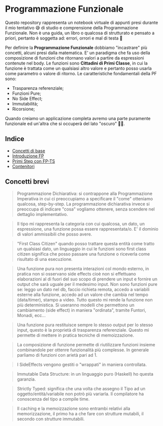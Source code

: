 # Programmazione Funzionale

Questo repository rappresenta un notebook virtuale di appunti presi durante il mio tentativo 😅 di studio e comprensione della Programmazione Funzionale.
Non è una guida, un libro o qualcosa di strutturato e pensato a priori, pertanto è soggetta ad: errori, orrori e mal di testa 🤕

Per definire la **Programmazione Funzionale** dobbiamo "incastrare" più concetti, alcuni presi dalla matematica. E' un paradigma che fa uso della composizione di funzioni che ritornano valori a partire da espressioni contenute nel body. Le funzioni sono **Cittadini di Primi Classe**, in cui la funzione è trattata come un qualsiasi altro valore e pertanto posso usarla come parametro o valore di ritorno. Le caratteristiche fondamentali della PF sono:

* Trasparenza referenziale;
* Funzioni Pure;
* No Side Effect;
* Immutabilità;
* Ricorsione;

Quando creiamo un applicazione completa avremo una parte puramente funzionale ed un'altra che si occuperà del lato "oscuro" 🥷🏽.

## Indice

* [Concetti di base](./algebra.md)
* [Introduzione FP](./intro-fp.md)
* [Primi Step con FP-TS](./first-contact-fp-ts.md)
* [Contenitori](./container.md)

## Concetti brevi

> Programmazione Dichiarativa: si contrappone alla Programmazione Imperativa in cui ci preoccupiamo a specificare il "come" otteniamo qualcosa, step-by-step. La programmazione dichiarativa invece si preoccupa di indicare "cosa" vogliamo ottenere, senza scendere nel dettaglio implementativo.

> Il tipo mi rappresenta la categoria con cui qualcosa, un dato, un espressione, una funzione possa essere rappresentata/o. E' il dominio di valori ammissibili che posso avere.

> "First Class Citizen" quando posso trattare questa entità come tratto un qualsiasi dato, un linguaggio in cui le funzioni sono first class citizen significa che posso passare una funzione o riceverla come risultato di una esecuzione.

> Una funzione pura non presenta interazioni col mondo esterno, in pratica non si osservano side effects cioè non si effettuano elaborazioni al di fuori del suo scopo di prendere un input e fornire un output che sarà uguale per il medesimo input. Non sono funzioni pure se: leggo un dato nel db, faccio richieta remota, accedo a variabili esterne alla funzione, accedo ad un valore che cambia nel tempo (data/timer), stampo a video. Tutto questo mi rende la funzione non più deterministica. Si useranno modelli che permettono un cambiamento (side effect) in maniera "ordinata", tramite Funtori, Monadi, ecc...

> Una funzione pura restituisce sempre lo stesso output per lo stesso input, questo è la proprietà di trasparenza referenziale. Questo mi permette di mettere in pratica tecniche di memoizzazione.

> La composizione di funzione permette di riutilizzare funzioni insieme combinandole per ottenre funzionalità più complesse. In generale parliamo di funzioni con arietà pari ad 1.

> I SideEffects vengono gestiti o "wrappati" in maniera controllata.

> Immutable Data Structure: in un linguaggio puro (Haskell) ho questa garanzia.

> Strictly Typed: significa che una volta che assegno il Tipo ad un oggetto/entità/variabile non potrò più variarla. Il compilatore ha conoscenza del tipo a compile time.

> Il caching e la memoizzazione sono entrambi relativi alla memorizzazione, il primo ha a che fare con strutture mutabili, il secondo con strutture immutabili.